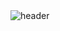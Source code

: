 <img src="https://capsule-render.vercel.app/api?type=waving&height=300&color=gradient&text=Hi%20there%20👋&fontAlign=29&textBg=false&fontAlignY=17&fontSize=45" alt="header" data-canonical-src="" style="max-width: 100%;">
